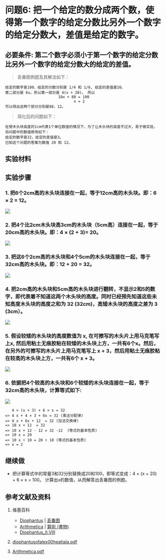 # 问题6: 把一个给定的数分成两个数，使得第一个数字的给定分数比另外一个数字的给定分数大，差值是给定的数字。

## 必要条件: 第二个数字必须小于第一个数字的给定分数比另外一个数字的给定分数大的给定的差值。

> 丢番图例题及其解法如下：
>    
	给定的数字是100，给定的分数分别是 1/4 和 1/6, 给定的差值是20。
	第二部分是 6x。所以第一部分是 4(x + 20)。 所以 
	                        10x + 80 = 100
	                               x = 2
	可以得出这两个部分分别是88，12。

> 简化后的问题如下：
>  
	在使木头块高度的1cm代表1个单位数值的情况下，为了让木头块的高度不过大，易于做实验，将问题中的数值修改如下：
	给定的数字是32，给定的差值是3。
	已知这个问题的答案为数值 20 和 12。

## 实验材料

## 实验步骤

### 1. 把6个2cm高的木头块连接在一起，等于12cm高的木头块。即：6 × 2 = 12。
![](/images/函数和极限/丢番图的《算术》中典型的推演实验/卷1/问题6/1a1.jpg)

### 2. 把4个比2cm木头块高3cm的木头块（5cm高）连接在一起，等于20cm高的木头块。即：4 × (2 + 3)= 20。
![](/images/函数和极限/丢番图的《算术》中典型的推演实验/卷1/问题6/1a2.jpg)

### 3. 把这6个2cm高的木头块和4个5cm的木头块连接在一起，等于32cm高的木头块。即：12 + 20 = 32。
![](/images/函数和极限/丢番图的《算术》中典型的推演实验/卷1/问题6/1a3.jpg)

### 4. 把2cm高的木头块和5cm高的木头块进行翻转，不显示2和5的数字，即代表着不知道这两个木头块的高度。同时已经预先知道这些未知高度木头块的高度之和为 32 (32cm)，高矮木头块的高度之差为 3 (3cm）。
![](/images/函数和极限/丢番图的《算术》中典型的推演实验/卷1/问题6/1a4.jpg)

### 5. 假设较矮的木头块的高度数值为 x, 在可擦写的木头片上用马克笔写上x, 然后用粘土无痕胶粘在较矮的木头块上方，一共有6个x。然后，在另外的可擦写的木头片上用马克笔写上 x + 3，然后用粘土无痕胶粘在较高的木头块上方，一共有6个 x + 3。
![](/images/函数和极限/丢番图的《算术》中典型的推演实验/卷1/问题6/1a5.jpg)

### 6. 依据把4个较高的木头块和6个较矮的木头块连接在一起，等于32cm高的木头块，计算等式如下:
![](/images/函数和极限/丢番图的《算术》中典型的推演实验/卷1/问题6/1a6.jpg)

       4 × (x + 3) + 6 × x = 32
	=> 4 x + 4 × 3 + 6x = 32 (乘法分配律)
	=> 4 x + 6x + 12  = 32 (加法交换律)
	=> 10 x + 12  = 32
	=> 10 x + 12 - 12 = 32 -12  (等式的基本性质)
	=> 10 x = 20
	=> 10 x ÷ 10 = 20 ÷ 10 (等式的基本性质)
	=> x = 2

## 继续做

- 把计算等式中的常量3和32分别替换成20和100，即等式变成：4 × (x + 20) + 6 × x = 100。 计算出x的数值，从而解答出丢番图的例题。

## 参考文献及资料

1. 维基百科
	- [Diophantus](https://en.wikipedia.org/wiki/Diophantus) | [丢番图](https://zh.wikipedia.org/wiki/丢番图) 
	- [Arithmetica](https://en.wikipedia.org/wiki/Arithmetica) | [算術 (書物)](https://ja.wikipedia.org/wiki/%E7%AE%97%E8%A1%93_(%E6%9B%B8%E7%89%A9)) 
	- [Diophantus_II.VIII](https://en.wikipedia.org/wiki/Diophantus_II.VIII) 

2. [diophantusofalex00heatiala.pdf](https://archive.org/download/diophantusofalex00heatiala/diophantusofalex00heatiala.pdf) 
3. [Arithmetica.pdf](https://staff.um.edu.mt/jmus1/Diophantus.pdf) 



